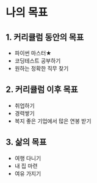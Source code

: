 # 나의 목표
## 1. 커리큘럼 동안의 목표
- 파이썬 마스터★
- 코딩테스트 공부하기
- 원하는 정확한 직무 찾기

## 2. 커리큘럼 이후 목표
- 취업하기
- 경력쌓기
- 복지 좋은 기업에서 많은 연봉 받기

## 3. 삶의 목표
- 여행 다니기
- 내 집 마련
- 여유 가지기

